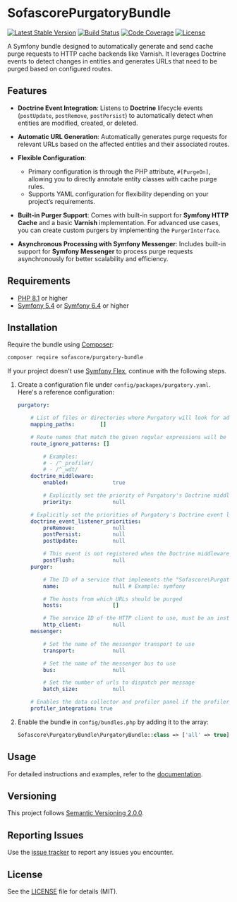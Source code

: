 # SofascorePurgatoryBundle

[![Latest Stable Version](https://poser.pugx.org/sofascore/purgatory-bundle/v/stable)](https://packagist.org/packages/sofascore/purgatory-bundle)
[![Build Status](https://github.com/sofascore/purgatory-bundle/workflows/Tests/badge.svg)](https://github.com/sofascore/purgatory-bundle/actions)
[![Code Coverage](https://codecov.io/gh/sofascore/purgatory-bundle/graph/badge.svg?token=HWMVLVSTIC)](https://codecov.io/gh/sofascore/purgatory-bundle)
[![License](https://poser.pugx.org/sofascore/purgatory-bundle/license)](https://packagist.org/packages/sofascore/purgatory-bundle)

A Symfony bundle designed to automatically generate and send cache purge requests to HTTP cache backends like Varnish.
It leverages Doctrine events to detect changes in entities and generates URLs that need to be purged based on configured
routes.

## Features

- **Doctrine Event Integration**: Listens to **Doctrine** lifecycle events (`postUpdate`, `postRemove`, `postPersist`)
  to automatically detect when entities are modified, created, or deleted.

- **Automatic URL Generation**: Automatically generates purge requests for relevant URLs based on the affected entities
  and their associated routes.

- **Flexible Configuration**:
    - Primary configuration is through the PHP attribute, `#[PurgeOn]`, allowing you to directly annotate entity classes
      with cache purge rules.
    - Supports YAML configuration for flexibility depending on your project’s requirements.

- **Built-in Purger Support**: Comes with built-in support for **Symfony HTTP Cache** and a basic **Varnish**
  implementation. For advanced use cases, you can create custom purgers by implementing the `PurgerInterface`.

- **Asynchronous Processing with Symfony Messenger**: Includes built-in support for **Symfony Messenger** to process
  purge requests asynchronously for better scalability and efficiency.

## Requirements

- [PHP 8.1](http://php.net/releases/8_1_0.php) or higher
- [Symfony 5.4](https://symfony.com/roadmap/5.4) or [Symfony 6.4](https://symfony.com/roadmap/6.4) or higher

## Installation

Require the bundle using [Composer](https://getcomposer.org/):

```sh
composer require sofascore/purgatory-bundle
```

If your project doesn't use [Symfony Flex](https://github.com/symfony/flex), continue with the following steps.

1. Create a configuration file under `config/packages/purgatory.yaml`. Here's a reference
   configuration:

    ```yaml
    purgatory:

        # List of files or directories where Purgatory will look for additional purge definitions.
        mapping_paths:        []

        # Route names that match the given regular expressions will be ignored.
        route_ignore_patterns: []

            # Examples:
            # - /^_profiler/
            # - /^_wdt/
        doctrine_middleware:
            enabled:              true

            # Explicitly set the priority of Purgatory's Doctrine middleware.
            priority:             null

        # Explicitly set the priorities of Purgatory's Doctrine event listener.
        doctrine_event_listener_priorities:
            preRemove:            null
            postPersist:          null
            postUpdate:           null

            # This event is not registered when the Doctrine middleware is enabled.
            postFlush:            null
        purger:

            # The ID of a service that implements the "Sofascore\PurgatoryBundle\Purger\PurgerInterface" interface
            name:                 null # Example: symfony

            # The hosts from which URLs should be purged
            hosts:                []

            # The service ID of the HTTP client to use, must be an instance of Symfony's HTTP client
            http_client:          null
        messenger:

            # Set the name of the messenger transport to use
            transport:            null

            # Set the name of the messenger bus to use
            bus:                  null

            # Set the number of urls to dispatch per message
            batch_size:           null

        # Enables the data collector and profiler panel if the profiler is enabled.
        profiler_integration: true
    ```

1. Enable the bundle in `config/bundles.php` by adding it to the array:

    ```php
    Sofascore\PurgatoryBundle\PurgatoryBundle::class => ['all' => true],
    ```

## Usage

For detailed instructions and examples, refer to the [documentation](/docs/).

## Versioning

This project follows [Semantic Versioning 2.0.0](http://semver.org/).

## Reporting Issues

Use the [issue tracker](https://github.com/sofascore/purgatory-bundle/issues) to report any issues you encounter.

## License

See the [LICENSE](LICENSE) file for details (MIT).
